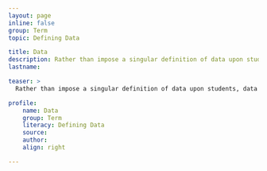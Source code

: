 ```yaml
---
layout: page
inline: false
group: Term
topic: Defining Data

title: Data
description: Rather than impose a singular definition of data upon students, data in this toolkit is presented from a variety of perspectives to highlight its relations to bodies, ethics, rhetoric, and power.
lastname: 

teaser: >
  Rather than impose a singular definition of data upon students, data in this toolkit is presented from a variety of perspectives to highlight its relations to bodies, ethics, rhetoric, and power.

profile:
    name: Data
    group: Term
    literacy: Defining Data
    source: 
    author: 
    align: right

---
```

